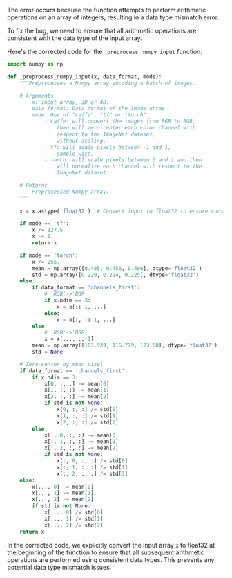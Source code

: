 The error occurs because the function attempts to perform arithmetic operations on an array of integers, resulting in a data type mismatch error.

To fix the bug, we need to ensure that all arithmetic operations are consistent with the data type of the input array.

Here's the corrected code for the `_preprocess_numpy_input` function:

```python
import numpy as np

def _preprocess_numpy_input(x, data_format, mode):
    """Preprocesses a Numpy array encoding a batch of images.

    # Arguments
        x: Input array, 3D or 4D.
        data_format: Data format of the image array.
        mode: One of "caffe", "tf" or "torch".
            - caffe: will convert the images from RGB to BGR,
                then will zero-center each color channel with
                respect to the ImageNet dataset,
                without scaling.
            - tf: will scale pixels between -1 and 1,
                sample-wise.
            - torch: will scale pixels between 0 and 1 and then
                will normalize each channel with respect to the
                ImageNet dataset.

    # Returns
        Preprocessed Numpy array.
    """
    
    x = x.astype('float32')  # Convert input to float32 to ensure consistent data type for arithmetic operations

    if mode == 'tf':
        x /= 127.5
        x -= 1.
        return x

    if mode == 'torch':
        x /= 255.
        mean = np.array([0.485, 0.456, 0.406], dtype='float32')
        std = np.array([0.229, 0.224, 0.225], dtype='float32')
    else:
        if data_format == 'channels_first':
            # 'RGB'->'BGR'
            if x.ndim == 3:
                x = x[::-1, ...]
            else:
                x = x[:, ::-1, ...]
        else:
            # 'RGB'->'BGR'
            x = x[..., ::-1]
        mean = np.array([103.939, 116.779, 123.68], dtype='float32')
        std = None

    # Zero-center by mean pixel
    if data_format == 'channels_first':
        if x.ndim == 3:
            x[0, :, :] -= mean[0]
            x[1, :, :] -= mean[1]
            x[2, :, :] -= mean[2]
            if std is not None:
                x[0, :, :] /= std[0]
                x[1, :, :] /= std[1]
                x[2, :, :] /= std[2]
        else:
            x[:, 0, :, :] -= mean[0]
            x[:, 1, :, :] -= mean[1]
            x[:, 2, :, :] -= mean[2]
            if std is not None:
                x[:, 0, :, :] /= std[0]
                x[:, 1, :, :] /= std[1]
                x[:, 2, :, :] /= std[2]
    else:
        x[..., 0] -= mean[0]
        x[..., 1] -= mean[1]
        x[..., 2] -= mean[2]
        if std is not None:
            x[..., 0] /= std[0]
            x[..., 1] /= std[1]
            x[..., 2] /= std[2]
    return x
```

In the corrected code, we explicitly convert the input array `x` to float32 at the beginning of the function to ensure that all subsequent arithmetic operations are performed using consistent data types. This prevents any potential data type mismatch issues.